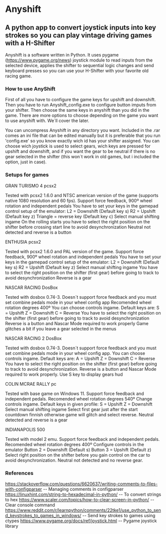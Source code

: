 # Anyshift
## A python app to convert joystick inputs into key strokes so you can play vintage driving games with a H-Shifter

Anyshift is a software written in Python. It uses pygame (https://www.pygame.org/news) joystick  module to read inputs from the selected device, applies the shifter to sequential logic changes and send keyboard presses so you can use your H-Shifter with your favorite old racing game.

### How to use AnyShift

First of all you have to configure the game keys for upshift and downshift. Then you have to run Anyshift_config.exe to configure button imputs from your shifter. Then choose the same keys in anyshift than you did in the game. There are more options to choose depending on the game you want to use anyshift with. We´ll cover the later.

You can uncompress Anyshift in any directory you want. Included in the .rar comes an ini file that can be edited manually but it is preferable that you run 'config.exe' so you know exactly wich id has your shifter assigned. You can choose wich joystick is used to select gears, wich keys are pressed for upshift and downshift, and if you want the gear to be neutral if there is no gear selected in the shifter (this won´t work in old games, but i included the option, just in case). 


### Setups for games

GRAN TURISMO 4 pcsx2

Tested with pcsx2 1.6.0 and NTSC american version of the game (supports native 1080 resolution and 60 fps). Support force feedback, 900º wheel rotation and independent pedals
You have to set your keys in the gamepad control setup of the emulator:
    L2 = Downshift (Default key s)
    R2 = Upshift (Default key z)
    Triangle = reverse key (Default key c)
Select manual shifting ingame
On the rolling starts you have to select the right position on the shifter before crossing start line to avoid desynchronization
Neutral not detected and reverse is a button

ENTHUSIA pcsx2

Tested with pcsx2 1.6.0 and PAL version of the game. Support force feedback, 900º wheel rotation and independent pedals
You have to set your keys in the gamepad control setup of the emulator:
    L2 = Downshift (Default key s)
    R2 = Upshift (Default key z)
Select manual shifting ingame
You have to select the right position on the shifter (first gear) before going to track to avoid desynchronization
Reverse is a gear

NASCAR RACING DosBox

Tested with dosbox 0.74-3. Doesn´t support force feedback and you must set combine pedals mode in your wheel config app
Recomended wheel rotation degrees 400º
You can choose controls ingame. Default keys are:
    S = Upshift
    Z = Downshift
    C = Reverse
You have to select the right position on the shifter (first gear) before going to track to avoid desynchronization
Reverse is a button and Nascar Mode required to work properly
Game glitches a bit if you leave a gear selected in the menus

NASCAR RACING 2 DosBox

Tested with dosbox 0.74-3. Doesn´t support force feedback and you must set combine pedals mode in your wheel config app.
You can choose controls ingame. Default keys are:
    A = Upshift
    Z = Downshift
    C = Reverse
You have to select the right position on the shifter (first gear) before going to track to avoid desynchronization.
Reverse is a button and Nascar Mode required to work properly.
Use S key to display gears hud

COLIN MCRAE RALLY pc

Tested with base game on Windows 11. Support force feedback and independent pedals.
Recomended wheel rotation degrees 540º
Change controls ingame. Default keys in given profile:
    S = Upshift
    Z = Downshift
Select manual shifting ingame
Select first gear just after the start countdown finnish otherwise game will glitch and select reverse.
Neutral detected and reverse is a gear

INDIANAPOLIS 500

Tested with model 2 emu. Support force feedback and independent pedals.
Recomended wheel rotation degrees 400º
Configure controls in the emulator
    Button 2 = Downshift (Default s)
    Button 3 = Upshift (Default z)
Select right position on the shifter before you gain control on the car to avoid desynchronization.
Neutral not detected and no reverse gear.


### References 

https://stackoverflow.com/questions/6620637/writing-comments-to-files-with-configparser  -- Managing comments in configparser
https://linuxhint.com/string-to-hexadecimal-in-python/ -- To convert strings to hex
https://www.scaler.com/topics/how-to-clear-screen-in-python/ -- Clear console command
https://www.reddit.com/r/learnpython/comments/22tke1/use_python_to_send_keystrokes_to_games_in_windows/  -- Send key strokes to games using ctypes
https://www.pygame.org/docs/ref/joystick.html -- Pygame joystick library 


